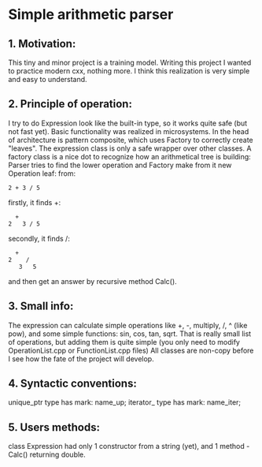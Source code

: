 
# Simple arithmetic parser #


## 1. Motivation: ##
This tiny and minor project is a training model.
Writing this project I wanted to practice modern cxx, nothing more.
I think this realization is very simple and easy to understand.

## 2. Principle of operation: ##
I try to do Expression look like the built-in type,
so it works quite safe (but not fast yet).
Basic functionality was realized in microsystems.
In the head of architecture is pattern composite, which uses Factory to correctly create "leaves".
The expression class is only a safe wrapper over other classes.
A factory class is a nice dot to recognize how an arithmetical tree is building:
Parser tries to find the lower operation and Factory make from it new Operation leaf:
from:

    2 + 3 / 5
firstly, it finds +:

	  +
	2   3 / 5
secondly, it finds /:

      +
    2    /
       3   5
and then get an answer by recursive method Calc().

## 3. Small info: ##
The expression can calculate simple operations like +, -, multiply, /, ^ (like pow), and some simple functions: 
sin, cos, tan, sqrt. That is really small list of operations, but adding them is quite simple 
(you only need to modify OperationList.cpp or FunctionList.cpp files)
All classes are non-copy before I see how the fate of the project will develop.

## 4. Syntactic conventions: ##
unique_ptr type has mark: name_up;
iterator_ type has mark: name_iter;

## 5. Users methods: ##
class Expression had only 1 constructor from a string (yet), 
and 1 method - Calc() returning double.